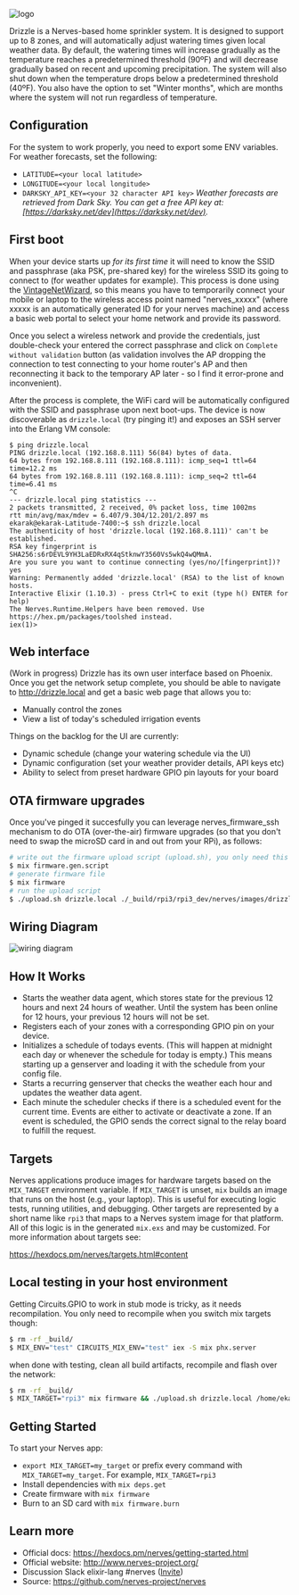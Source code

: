 ![logo](https://i.imgur.com/6kYR90I.png)

Drizzle is a Nerves-based home sprinkler system.
It is designed to support up to 8 zones, and will automatically adjust watering
times given local weather data.
By default, the watering times will increase gradually as the temperature reaches
a predetermined threshold (90ºF) and will decrease gradually based on recent and
upcoming precipitation.
The system will also shut down when the temperature drops below a predetermined
threshold (40ºF). You also have the option to set "Winter months", which are
months where the system will not run regardless of temperature.

## Configuration

For the system to work properly, you need to export some ENV variables. For weather forecasts, set the following:
- `LATITUDE=<your local latitude>`
- `LONGITUDE=<your local longitude>`
- `DARKSKY_API_KEY=<your 32 character API key>`
_Weather forecasts are retrieved from Dark Sky. You can get a free API key at:
[https://darksky.net/dev](https://darksky.net/dev)._

## First boot
When your device starts up *for its first time* it will need to know the SSID and passphrase (aka PSK, pre-shared key) for the wireless SSID its going to connect to (for weather updates for example). This process is done using the [VintageNetWizard](https://hexdocs.pm/vintage_net_wizard/readme.html), so this means you have to temporarily connect your mobile or laptop to the wireless access point named "nerves_xxxxx" (where xxxxx is an automatically generated ID for your nerves machine) and access a basic web portal to select your home network and provide its password. 

Once you select a wireless network and provide the credentials, just double-check your entered the correct passphrase and click on `Complete without validation` button (as validation involves the AP dropping the connection to test connecting to your home router's AP and then reconnecting it back to the temporary AP later - so I find it error-prone and inconvenient).

After the process is complete, the WiFi card will be automatically configured with the SSID and passphrase upon next boot-ups.
The device is now discoverable as `drizzle.local` (try pinging it!) and exposes an SSH server into the Erlang VM console: 
```
$ ping drizzle.local
PING drizzle.local (192.168.8.111) 56(84) bytes of data.
64 bytes from 192.168.8.111 (192.168.8.111): icmp_seq=1 ttl=64 time=12.2 ms
64 bytes from 192.168.8.111 (192.168.8.111): icmp_seq=2 ttl=64 time=6.41 ms
^C
--- drizzle.local ping statistics ---
2 packets transmitted, 2 received, 0% packet loss, time 1002ms
rtt min/avg/max/mdev = 6.407/9.304/12.201/2.897 ms
ekarak@ekarak-Latitude-7400:~$ ssh drizzle.local
The authenticity of host 'drizzle.local (192.168.8.111)' can't be established.
RSA key fingerprint is SHA256:s6rDEVL9YH3LaEDRxRX4qStknwY3560Vs5wkQ4wQMmA.
Are you sure you want to continue connecting (yes/no/[fingerprint])? yes
Warning: Permanently added 'drizzle.local' (RSA) to the list of known hosts.
Interactive Elixir (1.10.3) - press Ctrl+C to exit (type h() ENTER for help)
The Nerves.Runtime.Helpers have been removed. Use https://hex.pm/packages/toolshed instead.
iex(1)> 
```

## Web interface
(Work in progress) Drizzle has its own user interface based on Phoenix. Once you get the network setup complete, you should be able to navigate to 
http://drizzle.local and get a basic web page that allows you to:
- Manually control the zones
- View a list of today's scheduled irrigation events

Things on the backlog for the UI are currently:
- Dynamic schedule (change your watering schedule via the UI)
- Dynamic configuration (set your weather provider details, API keys etc)
- Ability to select from preset hardware GPIO pin layouts for your board


## OTA firmware upgrades

Once you've pinged it succesfully you can leverage nerves_firmware_ssh mechanism to do OTA (over-the-air) firmware upgrades (so that you don't need to swap the microSD card in and out from your RPi), as follows:
```sh
# write out the firmware upload script (upload.sh), you only need this done once
$ mix firmware.gen.script
# generate firmware file
$ mix firmware
# run the upload script
$ ./upload.sh drizzle.local ./_build/rpi3/rpi3_dev/nerves/images/drizzle.fw
```
## Wiring Diagram
![wiring diagram](https://i.imgur.com/Opf0RgV.png)

## How It Works

- Starts the weather data agent, which stores state for the previous 12 hours and next 24 hours of weather. Until the system has been online for 12 hours, your previous 12 hours will not be set.
- Registers each of your zones with a corresponding GPIO pin on your device.
- Initializes a schedule of todays events. (This will happen at midnight each day or whenever the schedule for today is empty.) This means starting up a genserver and loading it with the schedule from your config file.
- Starts a recurring genserver that checks the weather each hour and updates the weather data agent.
- Each minute the scheduler checks if there is a scheduled event for the current time. Events are either to activate or deactivate a zone. If an event is scheduled, the GPIO sends the correct signal to the relay board to fulfill the request.  

## Targets

Nerves applications produce images for hardware targets based on the
`MIX_TARGET` environment variable. If `MIX_TARGET` is unset, `mix` builds an
image that runs on the host (e.g., your laptop). This is useful for executing
logic tests, running utilities, and debugging. Other targets are represented by
a short name like `rpi3` that maps to a Nerves system image for that platform.
All of this logic is in the generated `mix.exs` and may be customized. For more
information about targets see:

https://hexdocs.pm/nerves/targets.html#content

## Local testing in your host environment
Getting Circuits.GPIO to work in stub mode is tricky, as it needs recompilation. You only need to recompile when you switch mix targets though:
```sh
$ rm -rf _build/
$ MIX_ENV="test" CIRCUITS_MIX_ENV="test" iex -S mix phx.server
```

when done with testing, clean all build artifacts, recompile and flash over the network:
```sh
$ rm -rf _build/
$ MIX_TARGET="rpi3" mix firmware && ./upload.sh drizzle.local /home/ekarak/github/drizzle-org/drizzle/_build/rpi3/rpi3_dev/nerves/images/drizzle.fw 
```

## Getting Started

To start your Nerves app:
  * `export MIX_TARGET=my_target` or prefix every command with
    `MIX_TARGET=my_target`. For example, `MIX_TARGET=rpi3`
  * Install dependencies with `mix deps.get`
  * Create firmware with `mix firmware`
  * Burn to an SD card with `mix firmware.burn`

## Learn more

  * Official docs: https://hexdocs.pm/nerves/getting-started.html
  * Official website: http://www.nerves-project.org/
  * Discussion Slack elixir-lang #nerves ([Invite](https://elixir-slackin.herokuapp.com/))
  * Source: https://github.com/nerves-project/nerves
